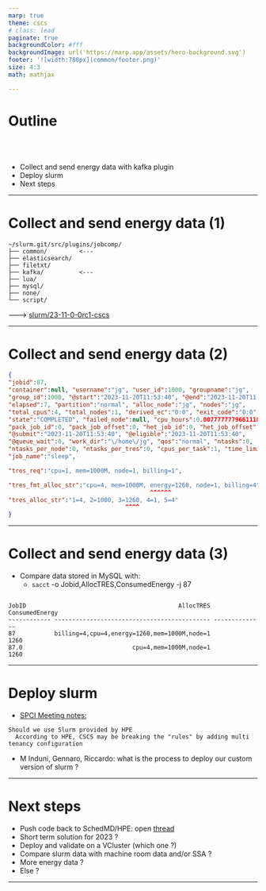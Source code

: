 ```yaml
---
marp: true
theme: cscs
# class: lead
paginate: true
backgroundColor: #fff
backgroundImage: url('https://marp.app/assets/hero-background.svg')
footer: '![width:780px](common/footer.png)'
size: 4:3
math: mathjax

---
```


# Outline

<br>
<br>

- Collect and send energy data with kafka plugin
- Deploy slurm
- Next steps

---
<!-- {{{ kafka -->
# Collect and send energy data (1)

```
~/slurm.git/src/plugins/jobcomp/
├── common/         <---
├── elasticsearch/
├── filetxt/
├── kafka/          <---
├── lua/
├── mysql/
├── none/
└── script/
```
---> [slurm/23-11-0-0rc1-cscs](https://github.com/SchedMD/slurm/compare/master...jgphpc:slurm:slurm-23-11-0-0rc1-cscs)

<!-- }}} -->
---
<!-- {{{ kafka -->
# Collect and send energy data (2)

```json
{
"jobid":87,
"container":null, "username":"jg", "user_id":1000, "groupname":"jg",
"group_id":1000, "@start":"2023-11-20T11:53:40", "@end":"2023-11-20T11:53:47",
"elapsed":7, "partition":"normal", "alloc_node":"jg", "nodes":"jg",
"total_cpus":4, "total_nodes":1, "derived_ec":"0:0", "exit_code":"0:0",
"state":"COMPLETED", "failed_node":null, "cpu_hours":0.0077777779661118984,
"pack_job_id":0, "pack_job_offset":0, "het_job_id":0, "het_job_offset":0,
"@submit":"2023-11-20T11:53:40", "@eligible":"2023-11-20T11:53:40",
"@queue_wait":0, "work_dir":"\/home\/jg", "qos":"normal", "ntasks":0,
"ntasks_per_node":0, "ntasks_per_tres":0, "cpus_per_task":1, "time_limit":3600,
"job_name":"sleep",

"tres_req":"cpu=1, mem=1000M, node=1, billing=1",

"tres_fmt_alloc_str":"cpu=4, mem=1000M, energy=1260, node=1, billing=4",
                                        ^^^^^^ 
"tres_alloc_str":"1=4, 2=1000, 3=1260, 4=1, 5=4"
                                 ^^^^
}
```
<!-- }}} -->
---
<!-- {{{ kafka -->
# Collect and send energy data (3)

- Compare data stored in MySQL with:
  - `sacct` -o Jobid,AllocTRES,ConsumedEnergy -j 87
```console

JobID                                           AllocTRES ConsumedEnergy
------------ -------------------------------------------- --------------
87           billing=4,cpu=4,energy=1260,mem=1000M,node=1           1260
87.0                               cpu=4,mem=1000M,node=1           1260
```
<!-- }}} -->
---
<!-- {{{ deploy -->
# Deploy slurm

- [SPCI Meeting notes:](https://confluence.cscs.ch/pages/viewpage.action?pageId=650379277)
```
Should we use Slurm provided by HPE
  According to HPE, CSCS may be breaking the "rules" by adding multi tenancy configuration
```
- M Induni, Gennaro, Riccardo: what is the process to deploy our custom version of slurm ?
<!-- }}} -->
---
<!-- {{{ next steps -->
# Next steps

- Push code back to SchedMD/HPE: open [thread](https://groups.google.com/g/slurm-users/c/P3QiMfUhews)
- Short term solution for 2023 ?
- Deploy and validate on a VCluster (which one ?)
- Compare slurm data with machine room data and/or SSA ?
- More energy data ?
- Else ?
<!-- }}} -->
---
